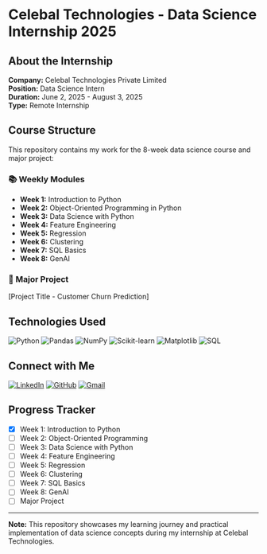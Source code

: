 # Celebal Technologies - Data Science Internship 2025

## About the Internship
**Company:** Celebal Technologies Private Limited  
**Position:** Data Science Intern  
**Duration:** June 2, 2025 - August 3, 2025  
**Type:** Remote Internship  

## Course Structure
This repository contains my work for the 8-week data science course and major project:

### 📚 Weekly Modules
- **Week 1:** Introduction to Python
- **Week 2:** Object-Oriented Programming in Python  
- **Week 3:** Data Science with Python
- **Week 4:** Feature Engineering
- **Week 5:** Regression
- **Week 6:** Clustering
- **Week 7:** SQL Basics
- **Week 8:** GenAI

### 🚀 Major Project
[Project Title - Customer Churn Prediction]

## Technologies Used
![Python](https://img.shields.io/badge/Python-3776AB?style=for-the-badge&logo=python&logoColor=white)
![Pandas](https://img.shields.io/badge/Pandas-150458?style=for-the-badge&logo=pandas&logoColor=white)
![NumPy](https://img.shields.io/badge/NumPy-013243?style=for-the-badge&logo=numpy&logoColor=white)
![Scikit-learn](https://img.shields.io/badge/Scikit--learn-F7931E?style=for-the-badge&logo=scikit-learn&logoColor=white)
![Matplotlib](https://img.shields.io/badge/Matplotlib-11557c?style=for-the-badge)
![SQL](https://img.shields.io/badge/SQL-336791?style=for-the-badge&logo=postgresql&logoColor=white)

## Connect with Me
[![LinkedIn](https://img.shields.io/badge/LinkedIn-0077B5?style=for-the-badge&logo=linkedin&logoColor=white)](https://www.linkedin.com/in/anantjain2004/)
[![GitHub](https://img.shields.io/badge/GitHub-100000?style=for-the-badge&logo=github&logoColor=white)](https://github.com/AnantJain2004)
[![Gmail](https://img.shields.io/badge/Gmail-D14836?style=for-the-badge&logo=gmail&logoColor=white)](mailto:ajanantzen2004@gmail.com)

## Progress Tracker
- [x] Week 1: Introduction to Python
- [ ] Week 2: Object-Oriented Programming
- [ ] Week 3: Data Science with Python
- [ ] Week 4: Feature Engineering
- [ ] Week 5: Regression
- [ ] Week 6: Clustering
- [ ] Week 7: SQL Basics
- [ ] Week 8: GenAI
- [ ] Major Project

---
**Note:** This repository showcases my learning journey and practical implementation of data science concepts during my internship at Celebal Technologies.